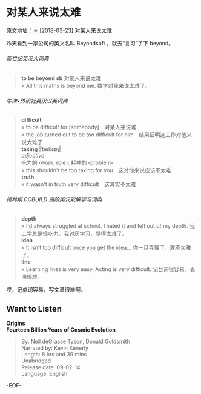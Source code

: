 # 对某人来说太难  
  原文地址：[☞ [2018-03-23] 对某人来说太难 ](https://mp.weixin.qq.com/s/3KkjdaI0FadpyIKr_-N4pA)  

昨天看到一家公司的英文名叫 Beyondsoft ，就去“复习”了下 beyond。  
  
###### 新世纪英汉大词典  
>**to be beyond sb** 对某人来说太难  
» All this maths is beyond me. 数学对我来说太难了。  
  
###### 牛津•外研社英汉汉英词典  
>**difficult**  
» to be difficult for [somebody]　对某人来说难  
» the job turned out to be too difficult for him　结果证明这工作对他来说太难了  
**taxing** |ˈtæksɪŋ|  
*adjective*  
吃力的 ‹work,  role›;  耗神的 ‹problem›  
» this shouldn't be too taxing for you　这对你来说应该不太难  
**truth**  
» it wasn't in truth very difficult　这其实不太难  
  
###### 柯林斯 COBUILD 高阶英汉双解学习词典  
>**depth**  
» I'd always struggled at school. I hated it and felt out of my depth. 我上学总是很吃力。我讨厌学习，觉得太难了。  
**idea**  
» It isn't too difficult once you get the idea... 你一旦弄懂了，就不太难了。  
**line**  
» Learning lines is very easy. Acting is very difficult. 记台词很容易。表演很难。  
  
哎，记单词容易，写文章很难啊。  
  
  
## Want to Listen  
**Origins  
Fourteen Billion Years of Cosmic Evolution**  
>By: Neil deGrasse Tyson, Donald Goldsmith  
Narrated by: Kevin Kenerly  
Length: 8 hrs and 39 mins  
Unabridged  
Release date: 09-02-14  
Language: English  
  
-EOF-  
